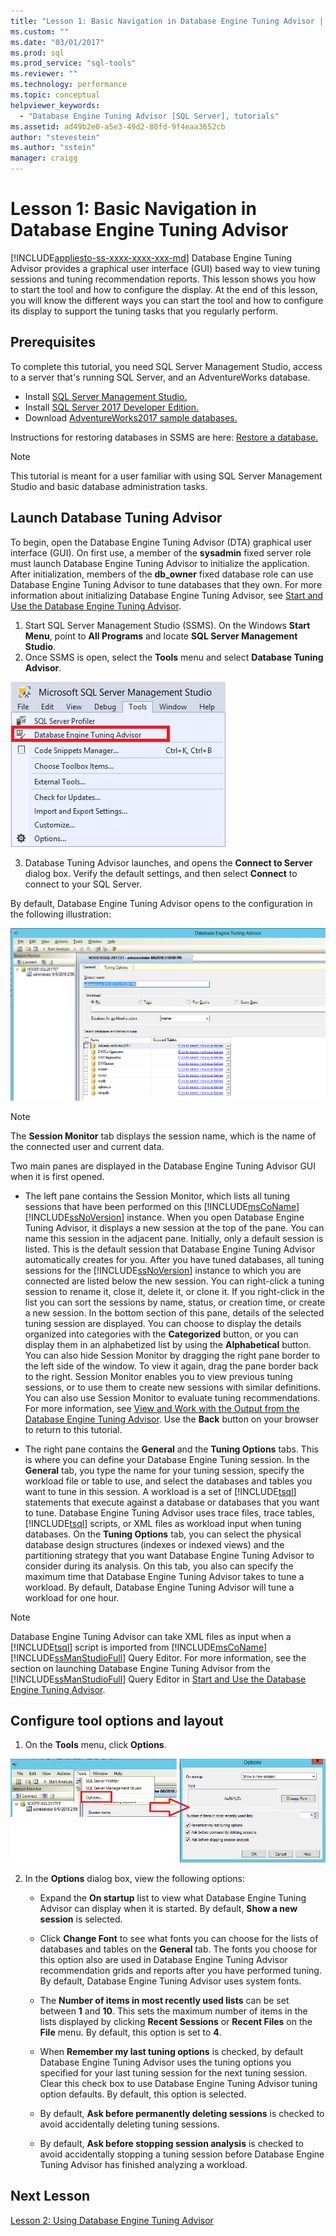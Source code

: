 ```yaml
---
title: "Lesson 1: Basic Navigation in Database Engine Tuning Advisor | Microsoft Docs"
ms.custom: ""
ms.date: "03/01/2017"
ms.prod: sql
ms.prod_service: "sql-tools"
ms.reviewer: ""
ms.technology: performance
ms.topic: conceptual
helpviewer_keywords: 
  - "Database Engine Tuning Advisor [SQL Server], tutorials"
ms.assetid: ad49b2e0-a5e3-49d2-80fd-9f4eaa3652cb
author: "stevestein"
ms.author: "sstein"
manager: craigg
---
```

# Lesson 1: Basic Navigation in Database Engine Tuning Advisor
[!INCLUDE[appliesto-ss-xxxx-xxxx-xxx-md](../../includes/appliesto-ss-xxxx-xxxx-xxx-md.md)]
Database Engine Tuning Advisor provides a graphical user interface (GUI) based way to view tuning sessions and tuning recommendation reports. This lesson shows you how to start the tool and how to configure the display. At the end of this lesson, you will know the different ways you can start the tool and how to configure its display to support the tuning tasks that you regularly perform.  

## Prerequisites 

To complete this tutorial, you need SQL Server Management Studio, access to a server that's running SQL Server, and an AdventureWorks database.

- Install [SQL Server Management Studio.](https://docs.microsoft.com/sql/ssms/download-sql-server-management-studio-ssms)
- Install [SQL Server 2017 Developer Edition.](https://www.microsoft.com/sql-server/sql-server-downloads)
- Download [AdventureWorks2017 sample databases.](https://docs.microsoft.com/sql/samples/adventureworks-install-configure?view=sql-server-2017)


Instructions for restoring databases in SSMS are here: [Restore a database.](https://docs.microsoft.com/sql/relational-databases/backup-restore/restore-a-database-backup-using-ssms?view=sql-server-2017)

  >[!NOTE]
  > This tutorial is meant for a user familiar with using SQL Server Management Studio and basic database administration tasks. 
  

## Launch Database Tuning Advisor 
To begin, open the Database Engine Tuning Advisor (DTA) graphical user interface (GUI). On first use, a member of the **sysadmin** fixed server role must launch Database Engine Tuning Advisor to initialize the application. After initialization, members of the **db_owner** fixed database role can use Database Engine Tuning Advisor to tune databases that they own. For more information about initializing Database Engine Tuning Advisor, see [Start and Use the Database Engine Tuning Advisor](../../relational-databases/performance/start-and-use-the-database-engine-tuning-advisor.md).  
  
1. Start SQL Server Management Studio (SSMS). On the Windows **Start Menu**, point to **All Programs** and locate **SQL Server Management Studio**. 
2. Once SSMS is open, select the **Tools** menu and select **Database Tuning Advisor**. 

  ![launch DTA from SSMS](media/dta-tutorials/launch-dta.png)

3. Database Tuning Advisor launches, and opens the **Connect to Server** dialog box. Verify the default settings, and then select **Connect** to connect to your SQL Server.  
  
By default, Database Engine Tuning Advisor opens to the configuration in the following illustration:  
  
![Database Engine Tuning Advisor default window](media/dta-tutorials/dta-default-gui.png)
  
> [!NOTE]  
> The **Session Monitor** tab displays the session name, which is the name of the connected user and current data. 
  
Two main panes are displayed in the Database Engine Tuning Advisor GUI when it is first opened.  
  
-   The left pane contains the Session Monitor, which lists all tuning sessions that have been performed on this [!INCLUDE[msCoName](../../includes/msconame-md.md)] [!INCLUDE[ssNoVersion](../../includes/ssnoversion-md.md)] instance. When you open Database Engine Tuning Advisor, it displays a new session at the top of the pane. You can name this session in the adjacent pane. Initially, only a default session is listed. This is the default session that Database Engine Tuning Advisor automatically creates for you. After you have tuned databases, all tuning sessions for the [!INCLUDE[ssNoVersion](../../includes/ssnoversion-md.md)] instance to which you are connected are listed below the new session. You can right-click a tuning session to rename it, close it, delete it, or clone it. If you right-click in the list you can sort the sessions by name, status, or creation time, or create a new session. In the bottom section of this pane, details of the selected tuning session are displayed. You can choose to display the details organized into categories with the **Categorized** button, or you can display them in an alphabetized list by using the **Alphabetical** button. You can also hide Session Monitor by dragging the right pane border to the left side of the window. To view it again, drag the pane border back to the right. Session Monitor enables you to view previous tuning sessions, or to use them to create new sessions with similar definitions. You can also use Session Monitor to evaluate tuning recommendations. For more information, see [View and Work with the Output from the Database Engine Tuning Advisor](../../relational-databases/performance/view-and-work-with-the-output-from-the-database-engine-tuning-advisor.md). Use the **Back** button on your browser to return to this tutorial.  
  
-   The right pane contains the **General** and the **Tuning Options** tabs. This is where you can define your Database Engine Tuning session. In the **General** tab, you type the name for your tuning session, specify the workload file or table to use, and select the databases and tables you want to tune in this session. A workload is a set of [!INCLUDE[tsql](../../includes/tsql-md.md)] statements that execute against a database or databases that you want to tune. Database Engine Tuning Advisor uses trace files, trace tables, [!INCLUDE[tsql](../../includes/tsql-md.md)] scripts, or XML files as workload input when tuning databases. On the **Tuning Options** tab, you can select the physical database design structures (indexes or indexed views) and the partitioning strategy that you want Database Engine Tuning Advisor to consider during its analysis. On this tab, you also can specify the maximum time that Database Engine Tuning Advisor takes to tune a workload. By default, Database Engine Tuning Advisor will tune a workload for one hour.  
  
> [!NOTE]  
> Database Engine Tuning Advisor can take XML files as input when a [!INCLUDE[tsql](../../includes/tsql-md.md)] script is imported from [!INCLUDE[msCoName](../../includes/msconame-md.md)][!INCLUDE[ssManStudioFull](../../includes/ssmanstudiofull-md.md)] Query Editor. For more information, see the section on launching Database Engine Tuning Advisor from the [!INCLUDE[ssManStudioFull](../../includes/ssmanstudiofull-md.md)] Query Editor in [Start and Use the Database Engine Tuning Advisor](../../relational-databases/performance/start-and-use-the-database-engine-tuning-advisor.md).  
  
## Configure tool options and layout 

1.  On the **Tools** menu, click **Options**.  

   ![DTA Options](media/dta-tutorials/dta-settings.png) 
  
2.  In the **Options** dialog box, view the following options:  
  
    -   Expand the **On startup** list to view what Database Engine Tuning Advisor can display when it is started. By default, **Show a new session** is selected.  
  
    -   Click **Change Font** to see what fonts you can choose for the lists of databases and tables on the **General** tab. The fonts you choose for this option also are used in Database Engine Tuning Advisor recommendation grids and reports after you have performed tuning. By default, Database Engine Tuning Advisor uses system fonts.  
  
    -   The **Number of items in most recently used lists** can be set between **1** and **10**. This sets the maximum number of items in the lists displayed by clicking **Recent Sessions** or **Recent Files** on the **File** menu. By default, this option is set to **4**.  
  
    -   When **Remember my last tuning options** is checked, by default Database Engine Tuning Advisor uses the tuning options you specified for your last tuning session for the next tuning session. Clear this check box to use Database Engine Tuning Advisor tuning option defaults. By default, this option is selected.  
  
    -   By default, **Ask before permanently deleting sessions** is checked to avoid accidentally deleting tuning sessions.  
  
    -   By default, **Ask before stopping session analysis** is checked to avoid accidentally stopping a tuning session before Database Engine Tuning Advisor has finished analyzing a workload.  
  
## Next Lesson  
[Lesson 2: Using Database Engine Tuning Advisor](../../tools/dta/lesson-2-using-database-engine-tuning-advisor.md)  
  
  
  

